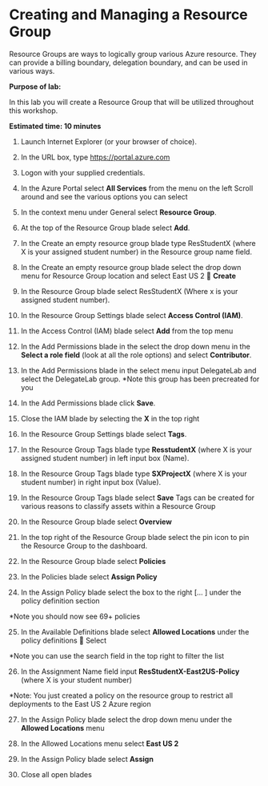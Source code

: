 # Creating and Managing a Resource Group #

Resource Groups are ways to logically group various Azure resource.  They can provide a billing boundary, delegation boundary, and can be used in various ways.

**Purpose of lab:**
  
In this lab you will create a Resource Group that will be utilized throughout this workshop.

**Estimated time:  10 minutes**

1. Launch Internet Explorer (or your browser of choice).

2. In the URL box, type https://portal.azure.com
3. Logon with your supplied credentials.
4. In the Azure Portal select **All Services** from the menu on the left Scroll around and see the various options you can select
5. In the context menu under General select **Resource Group**.
6. At the top of the Resource Group blade select **Add**.
7. In the Create an empty resource group blade type ResStudentX (where X is your assigned student number) in the Resource group name field.
8. In the Create an empty resource group blade select the drop down menu for Resource Group location and select East US 2   **Create**
9. In the Resource Group blade select ResStudentX (Where x is your assigned student number).
10. In the Resource Group Settings blade select **Access Control (IAM)**.
11. In the Access Control (IAM) blade select **Add** from the top menu
12. In the Add Permissions blade in the select the drop down menu in the **Select a role field** (look at all the role options) and select **Contributor**.
13. In the Add Permissions blade in the select menu input DelegateLab and select the DelegateLab group. *Note this group has been precreated for you
14. In the Add Permissions blade click **Save**.
15. Close the IAM blade by selecting the **X** in the top right
16. In the Resource Group Settings blade select **Tags**.
17. In the Resource Group Tags blade type **ResstudentX** (where X is your assigned student number) in left input box (Name).
18. In the Resource Group Tags blade type **SXProjectX** (where X is your student number) in right input box (Value).
19. In the Resource Group Tags blade select **Save** Tags can be created for various reasons to classify assets within a Resource Group
20. In the Resource Group blade select **Overview**
21. In the top right of the Resource Group blade select the pin icon to pin the Resource Group to the dashboard.
22. In the Resource Group blade select **Policies**
23. In the Policies blade select **Assign Policy**
24. In the Assign Policy blade select the box to the right [… ] under the policy definition section 

*Note you should now see 69+ policies

25. In the Available Definitions blade select **Allowed Locations** under the policy definitions  Select
  
*Note you can use the search field in the top right to filter the list

26. In the Assignment Name field input **ResStudentX-East2US-Policy** (where X is your student number) 

*Note: You just created a policy on the resource group to restrict all deployments to the East US 2 Azure region

27. In the Assign Policy blade select the drop down menu under the **Allowed Locations** menu

28. In the Allowed Locations menu select **East US 2**

29. In the Assign Policy blade select **Assign**

30. Close all open blades
